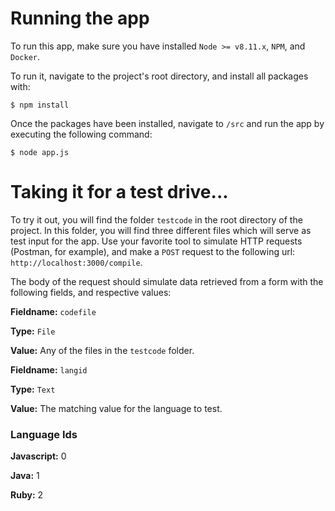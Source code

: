 # Running the app

To run this app, make sure you have installed `Node >= v8.11.x`, `NPM`, and `Docker`.

To run it, navigate to the project's root directory, and install all packages with:

```
$ npm install
```
Once the packages have been installed, navigate to `/src` and run the app by executing the following command:

```
$ node app.js
```

# Taking it for a test drive...

To try it out, you will find the folder `testcode` in the root directory of the project. In this folder, you will find three different files which will serve as test input for the app. Use your favorite tool to simulate HTTP requests (Postman, for example), and make a `POST` request to the following url: `http://localhost:3000/compile`.

The body of the request should simulate data retrieved from a form with the following fields, and respective values:

**Fieldname:** `codefile`

**Type:** `File`

**Value:** Any of the files in the `testcode` folder.





**Fieldname:** `langid`

**Type:** `Text`

**Value:** The matching value for the language to test.



### Language Ids


**Javascript:** 0

**Java:** 1

**Ruby:** 2
